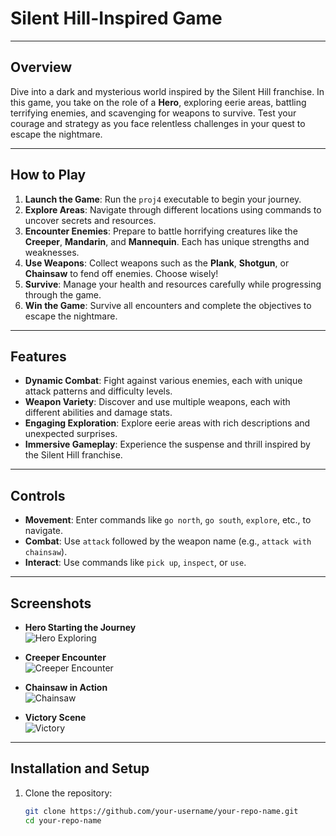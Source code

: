 # Silent Hill-Inspired Game

---

## Overview
Dive into a dark and mysterious world inspired by the Silent Hill franchise. In this game, you take on the role of a **Hero**, exploring eerie areas, battling terrifying enemies, and scavenging for weapons to survive. Test your courage and strategy as you face relentless challenges in your quest to escape the nightmare.

---

## How to Play
1. **Launch the Game**: Run the `proj4` executable to begin your journey.
2. **Explore Areas**: Navigate through different locations using commands to uncover secrets and resources.
3. **Encounter Enemies**: Prepare to battle horrifying creatures like the **Creeper**, **Mandarin**, and **Mannequin**. Each has unique strengths and weaknesses.
4. **Use Weapons**: Collect weapons such as the **Plank**, **Shotgun**, or **Chainsaw** to fend off enemies. Choose wisely!
5. **Survive**: Manage your health and resources carefully while progressing through the game.
6. **Win the Game**: Survive all encounters and complete the objectives to escape the nightmare.

---

## Features
- **Dynamic Combat**: Fight against various enemies, each with unique attack patterns and difficulty levels.
- **Weapon Variety**: Discover and use multiple weapons, each with different abilities and damage stats.
- **Engaging Exploration**: Explore eerie areas with rich descriptions and unexpected surprises.
- **Immersive Gameplay**: Experience the suspense and thrill inspired by the Silent Hill franchise.

---

## Controls
- **Movement**: Enter commands like `go north`, `go south`, `explore`, etc., to navigate.
- **Combat**: Use `attack` followed by the weapon name (e.g., `attack with chainsaw`).
- **Interact**: Use commands like `pick up`, `inspect`, or `use`.

---

## Screenshots
- **Hero Starting the Journey**  
  ![Hero Exploring](path/to/your/image1.png)

- **Creeper Encounter**  
  ![Creeper Encounter](path/to/your/image2.png)

- **Chainsaw in Action**  
  ![Chainsaw](path/to/your/image3.png)

- **Victory Scene**  
  ![Victory](path/to/your/image4.png)

---

## Installation and Setup
1. Clone the repository:  
   ```bash
   git clone https://github.com/your-username/your-repo-name.git
   cd your-repo-name
